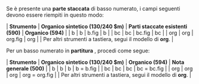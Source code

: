 Se è presente una **parte staccata** di basso numerato, i campi seguenti devono essere riempiti in questo modo:

| **Strumento** | **Organico sintetico (130/240 $m)** | **Parti staccate esistenti (590)** | **Organico (594)** |
| b | b | b.fig | b |
| bc | bc | bc.fig | bc |
| org | org | org.fig | org |
| Per altri strumenti a tastiera, segui il modello di **org**. |

 

Per un basso numerato in **partitura** , procedi come segue:

| **Strumento** | **Organico sintetico (130/240 $m)** | **Organico (594)** | **Nota generale (500)** |
| b | b | b | b = b.fig |
| bc | bc | bc | bc = bc.fig |
| org | org | org | org = org.fig |
| Per altri strumenti a tastiera, segui il modello di **org**. |